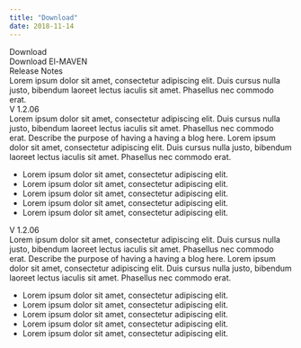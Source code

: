 ```yaml
---
title: "Download"
date: 2018-11-14
---
```


<div class = "test">
    Download
    <div class = "bar"></div>
</div>

<div class = "download-purple">
    <div class = "download-purple-text">
        Download El-MAVEN
    </div>
</div>

<div class = "download-darkgrey">

</div>

<div class = "release-notes">
    Release Notes
    <div class = "bar3"></div>
</div>

<div class = "release-notes-text">
    Lorem ipsum dolor sit amet, consectetur adipiscing elit. Duis cursus nulla justo, bibendum laoreet lectus iaculis sit amet. Phasellus nec commodo erat.
</div>

<div class = "release-version">
    V 1.2.06
</div>

<div class = "release-description">
    Lorem ipsum dolor sit amet, consectetur adipiscing elit. Duis cursus nulla justo, bibendum laoreet lectus iaculis sit amet. Phasellus nec commodo erat. Describe the purpose of having a having a blog here. Lorem ipsum dolor sit amet, consectetur adipiscing elit. Duis cursus nulla justo, bibendum laoreet lectus iaculis sit amet. Phasellus nec commodo erat.
</div>

<div class = "release-info">
    <ul>
        <li>Lorem ipsum dolor sit amet, consectetur adipiscing elit.</li>
        <li>Lorem ipsum dolor sit amet, consectetur adipiscing elit.</li>
        <li>Lorem ipsum dolor sit amet, consectetur adipiscing elit.</li>
        <li>Lorem ipsum dolor sit amet, consectetur adipiscing elit.</li>
        <li>Lorem ipsum dolor sit amet, consectetur adipiscing elit.</li>
    </ul>
</div>

<div class = "release-version">
    V 1.2.06
</div>

<div class = "release-description">
    Lorem ipsum dolor sit amet, consectetur adipiscing elit. Duis cursus nulla justo, bibendum laoreet lectus iaculis sit amet. Phasellus nec commodo erat. Describe the purpose of having a having a blog here. Lorem ipsum dolor sit amet, consectetur adipiscing elit. Duis cursus nulla justo, bibendum laoreet lectus iaculis sit amet. Phasellus nec commodo erat.
</div>

<div class = "release-info">
    <ul>
        <li>Lorem ipsum dolor sit amet, consectetur adipiscing elit.</li>
        <li>Lorem ipsum dolor sit amet, consectetur adipiscing elit.</li>
        <li>Lorem ipsum dolor sit amet, consectetur adipiscing elit.</li>
        <li>Lorem ipsum dolor sit amet, consectetur adipiscing elit.</li>
        <li>Lorem ipsum dolor sit amet, consectetur adipiscing elit.</li>
    </ul>
</div>
